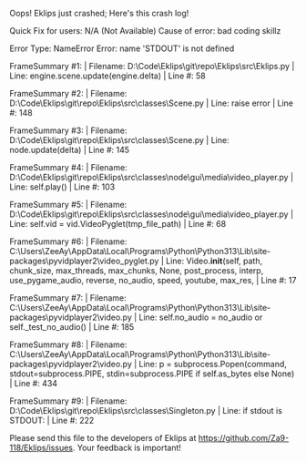 Oops! Eklips just crashed;
Here's this crash log!

Quick Fix for users: N/A (Not Available)
Cause of error: bad coding skillz

Error Type: NameError
Error: name 'STDOUT' is not defined

FrameSummary #1:
  | Filename: D:\Code\Eklips\git\repo\Eklips\src\Eklips.py
  | Line: engine.scene.update(engine.delta)
  | Line #: 58

FrameSummary #2:
  | Filename: D:\Code\Eklips\git\repo\Eklips\src\classes\Scene.py
  | Line: raise error
  | Line #: 148

FrameSummary #3:
  | Filename: D:\Code\Eklips\git\repo\Eklips\src\classes\Scene.py
  | Line: node.update(delta)
  | Line #: 145

FrameSummary #4:
  | Filename: D:\Code\Eklips\git\repo\Eklips\src\classes\node\gui\media\video_player.py
  | Line: self.play()
  | Line #: 103

FrameSummary #5:
  | Filename: D:\Code\Eklips\git\repo\Eklips\src\classes\node\gui\media\video_player.py
  | Line: self.vid        = vid.VideoPyglet(tmp_file_path)
  | Line #: 68

FrameSummary #6:
  | Filename: C:\Users\ZeeAy\AppData\Local\Programs\Python\Python313\Lib\site-packages\pyvidplayer2\video_pyglet.py
  | Line: Video.__init__(self, path, chunk_size, max_threads, max_chunks, None, post_process, interp, use_pygame_audio, reverse, no_audio, speed, youtube, max_res,
  | Line #: 17

FrameSummary #7:
  | Filename: C:\Users\ZeeAy\AppData\Local\Programs\Python\Python313\Lib\site-packages\pyvidplayer2\video.py
  | Line: self.no_audio = no_audio or self._test_no_audio()
  | Line #: 185

FrameSummary #8:
  | Filename: C:\Users\ZeeAy\AppData\Local\Programs\Python\Python313\Lib\site-packages\pyvidplayer2\video.py
  | Line: p = subprocess.Popen(command, stdout=subprocess.PIPE, stdin=subprocess.PIPE if self.as_bytes else None)
  | Line #: 434

FrameSummary #9:
  | Filename: D:\Code\Eklips\git\repo\Eklips\src\classes\Singleton.py
  | Line: if stdout is STDOUT:
  | Line #: 222


Please send this file to the developers of Eklips at https://github.com/Za9-118/Eklips/issues. 
Your feedback is important!